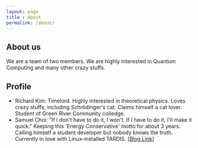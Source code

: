 ```yaml
---
layout: page
title : About
permalink: /about/
---
```


## About us
We are a team of two members. We are highly interested in Quantum Computing and many other crazy stuffs.  

## Profile  
* Richard Kim: Timelord. Highly interested in theoretical physics. Loves crazy stuffs, including Schrödinger's cat. Claims himself a cat lover. Student of Green River Community colledge.
* Samuel Choi: "If I don't have to do it, I won't. If I have to do it, I'll make it quick." Keeping this 'Energy Conservative' motto for about 3 years. Calling himself a student developer but nobody knows the truth. Currently in love with Linux-installed TARDIS. [[Blog Link](http://kenixer.github.io)]